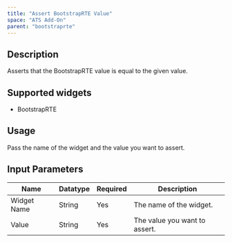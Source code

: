 ```yaml
---
title: "Assert BootstrapRTE Value"
space: "ATS Add-On" 
parent: "bootstraprte"
---
```

## Description
Asserts that the BootstrapRTE value is equal to the given value.

## Supported widgets
 + BootstrapRTE

## Usage
Pass the name of the widget and the value you want to assert.

## Input Parameters



Name | Datatype | Required | Description
---- | -------- | ------- |---------------
Widget Name | String | Yes | The name of the widget.
Value | String | Yes | The value you want to assert.
